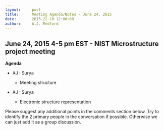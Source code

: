 ```yaml
---
layout:     post
title:      Meeting Agenda/Notes - June 24, 2015
date:       2015-22-10 12:00:00
author:     A.J. Medford
---
```

<!-- Start Writing Below in Markdown -->

## June 24, 2015 4-5 pm EST - NIST Microstructure project meeting

**Agenda**

* AJ : Surya
    * Meeting structure

* AJ : Surya
    * Electronic structure representation

Please suggest any additional points in the comments
section below. Try to identify the 2 primary people
in the conversation if possible. Otherwise
we can just add it as a group discussion.
